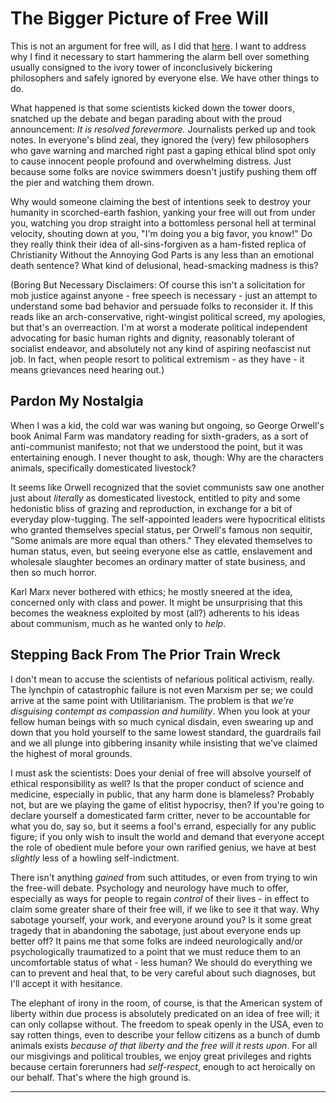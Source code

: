 # The Bigger Picture of Free Will

This is not an argument for free will, as I did that [here](). I want to address why I find it necessary to start hammering the alarm bell over something usually consigned to the ivory tower of inconclusively bickering philosophers and safely ignored by everyone else. We have other things to do.

What happened is that some scientists kicked down the tower doors, snatched up the debate and began parading about with the proud announcement: *It is resolved forevermore.* Journalists perked up and took notes. In everyone's blind zeal, they ignored  the (very) few philosophers who gave warning and marched right past a gaping ethical blind spot only to cause innocent people profound and overwhelming distress. Just because some folks are novice swimmers doesn't justify pushing them off the pier and watching them drown.

Why would someone claiming the best of intentions seek to destroy your humanity in scorched-earth fashion, yanking your free will out from under you, watching you drop straight into a bottomless personal hell at terminal velocity, shouting down at you, "I'm doing you a big favor, you know!" Do they really think their idea of all-sins-forgiven as a ham-fisted replica of Christianity Without the Annoying God Parts is any less than an emotional death sentence? What kind of delusional, head-smacking madness is this?

(Boring But Necessary Disclaimers: Of course this isn't a solicitation for mob justice against anyone - free speech is necessary - just an attempt to understand some bad behavior and persuade folks to reconsider it. If this reads like an arch-conservative, right-wingist political screed, my apologies, but that's an overreaction. I'm at worst a moderate political independent advocating for basic human rights and dignity, reasonably tolerant of socialist endeavor, and absolutely not any kind of aspiring neofascist nut job. In fact, when people resort to political extremism - as they have - it means grievances need hearing out.)

## Pardon My Nostalgia

When I was a kid, the cold war was waning but ongoing, so George Orwell's book Animal Farm was mandatory reading for sixth-graders, as a sort of anti-communist manifesto; not that we understood the point, but it was entertaining enough. I never thought to ask, though: Why are the characters animals, specifically domesticated livestock?

It seems like Orwell recognized that the soviet communists saw one another just about *literally* as domesticated livestock, entitled to pity and some hedonistic bliss of grazing and reproduction, in exchange for a bit of everyday plow-tugging. The self-appointed leaders were hypocritical elitists who granted themselves special status, per Orwell's famous non sequitir, "Some animals are more equal than others." They elevated themselves to human status, even, but seeing everyone else as cattle, enslavement and wholesale slaughter becomes an ordinary matter of state business, and then so much horror.

Karl Marx never bothered with ethics; he mostly sneered at the idea, concerned only with class and power. It might be unsurprising that this becomes the weakness exploited by most (all?) adherents to his ideas about communism, much as he wanted only to *help*.

## Stepping Back From The Prior Train Wreck

I don't mean to accuse the scientists of nefarious political activism, really. The lynchpin of catastrophic failure is not even Marxism per se; we could arrive at the same point with Utilitarianism. The problem is that *we're disguising contempt as compassion and humility*. When you look at your fellow human beings with so much cynical disdain, even swearing up and down that you hold yourself to the same lowest standard, the guardrails fail and we all plunge into gibbering insanity while insisting that we've claimed the highest of moral grounds.

I must ask the scientists: Does your denial of free will absolve yourself of ethical responsibility as well? Is that the proper conduct of science and medicine, especially in public, that any harm done is blameless? Probably not, but are we playing the game of elitist hypocrisy, then? If you're going to declare yourself a domesticated farm critter, never to be accountable for what you do, say so, but it seems a fool's errand, especially for any public figure; if you only wish to insult the world and demand that everyone accept the role of obedient mule before your own rarified genius, we have at best *slightly* less of a howling self-indictment.

There isn't anything *gained* from such attitudes, or even from trying to win the free-will debate. Psychology and neurology have much to offer, especially as ways for people to regain *control* of their lives - in effect to claim some greater share of their free will, if we like to see it that way. Why sabotage yourself, your work, and everyone around you? Is it some great tragedy that in abandoning the sabotage, just about everyone ends up better off? It pains me that some folks are indeed neurologically and/or psychologically traumatized to a point that we must reduce them to an uncomfortable status of what - less human? We should do everything we can to prevent and heal that, to be very careful about such diagnoses, but I'll accept it with hesitance.

The elephant of irony in the room, of course, is that the American system of liberty within due process is absolutely predicated on an idea of free will; it can only collapse without. The freedom to speak openly in the USA, even to say rotten things, even to describe your fellow citizens as a bunch of dumb animals exists *because of that liberty and the free will it rests upon*. For all our misgivings and political troubles, we enjoy great privileges and rights because certain forerunners had *self-respect*, enough to act heroically on our behalf. That's where the high ground is.

---

